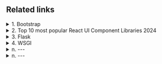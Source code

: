 ## Related links

<details>
  <summary>1. Bootstrap</summary>
    
  [Bootstrap front page](https://getbootstrap.com/docs/5.3/getting-started/introduction/)  
  [Button](https://getbootstrap.com/docs/5.3/components/buttons/)  
  [Navbar](https://getbootstrap.com/docs/5.3/components/navbar/)  
  [bootstrap ui kit](https://www.google.com.tw/search?q=bootstrap+ui+kit&sca_esv=dc4af9efbdb98de8&sxsrf=ADLYWIIFToE5aP9VABX-oBOcS3Gji1Z33A%3A1733965720988&source=hp&ei=mDdaZ--YOtDS1e8PpanggAY&iflsig=AL9hbdgAAAAAZ1pFqE259YwmJDKkxaqU4rS71iW6OK3x&oq=bootstrap+ui&gs_lp=Egdnd3Mtd2l6Igxib290c3RyYXAgdWkqAggBMgUQABiABDIFEAAYgAQyBRAAGIAEMggQABiABBjLATIIEAAYgAQYywEyCBAAGIAEGMsBMggQABiABBjLATIIEAAYgAQYywEyCBAAGIAEGMsBMggQABiABBjLAUjlQ1AAWJgncAB4AJABAJgBRaABtgWqAQIxMrgBAcgBAPgBAZgCDKAC1wXCAgoQIxiABBgnGIoFwgIEECMYJ8ICChAAGIAEGEMYigXCAhEQLhiABBixAxjRAxiDARjHAcICEBAAGIAEGLEDGEMYgwEYigXCAggQABiABBixA8ICCxAAGIAEGLEDGIMBmAMAkgcCMTKgB8JI&sclient=gws-wiz)    
  [Text](https://getbootstrap.com/docs/5.3/utilities/text/)    
  [Grid](https://getbootstrap.com/docs/5.3/layout/grid/#example)   
  #### ByteGrad
  [Youtube - Bootstrap 5 Full Course By ByteGrad](https://www.youtube.com/watch?v=b9g4_8nAsdA&list=PLK5U0tyd34tCrlOvIfeVO6YzW_z-f0jxk)   
  [bootstrap-5-carousel-slider](https://github.com/ByteGrad/bootstrap-5-carousel-slider/tree/master)  
  #### MDBootstrap
  [Youtube - Bootstrap CSS Framework](https://www.youtube.com/watch?v=-qfEOE4vtxE)  
  [MDBootstrap Code](https://github.com/mdbootstrap/bootstrap-5-freecodecamp-source-code) 
  #### bradtraversy
  [Youtube - Bootstrap 5 Crash Course | Website Build & Deploy](https://www.youtube.com/watch?v=4sosXZsdy-s)   
  [bootstrap-bootcamp-website](https://github.com/bradtraversy/bootstrap-bootcamp-website/tree/main) 

  []()    
  []()    
  []()
  []()    
  []()    
  []()
  
</details>
<details>
  <summary>2. Top 10 most popular React UI Component Libraries 2024</summary>  

  As of December 2024, the React ecosystem offers a variety of UI component libraries that cater to different development needs and design preferences. Here are ten of the most popular React UI component libraries:

1. **Material UI (MUI)**: Implementing Google's Material Design, MUI provides a comprehensive suite of components that are both aesthetically pleasing and highly customizable. It boasts a large community and extensive documentation, making it a reliable choice for many developers. 

2. **Ant Design**: Known for its enterprise-level quality, Ant Design offers a wide range of components suitable for complex applications. It emphasizes a clean and consistent design language, with robust internationalization support. 

3. **Chakra UI**: Focusing on simplicity and modularity, Chakra UI provides accessible and themeable components. Its emphasis on composability and ease of styling allows for rapid development of attractive and accessible web interfaces. 

4. **React Bootstrap**: Rebuilding Bootstrap components with React, this library offers the familiarity of Bootstrap with the benefits of React's virtual DOM. It's a great option for developers transitioning from traditional front-end frameworks. 

5. **Shadcn UI**: Combining Tailwind CSS with Radix UI components, Shadcn UI provides a modern and customizable approach to building user interfaces. It's particularly popular among developers who prefer utility-first CSS frameworks. 

6. **Mantine**: Offering over 100 customizable components and 50 hooks, Mantine is designed for building accessible web applications efficiently. It supports visual customizations with props, styles overriding, and flexible theming. 

7. **Semantic UI React**: As the official React integration for Semantic UI, this library provides a rich set of components designed with human-friendly HTML. It targets developers who prefer clean, readable code and need a UI that aligns well with natural language principles. 

8. **PrimeReact**: Part of the PrimeNG ecosystem, PrimeReact offers a rich set of open-source UI components for React. It's known for its extensive component library and professional look and feel, making it suitable for complex applications. 

9. **Blueprint**: Developed by Palantir, Blueprint is optimized for building complex, data-dense interfaces for desktop applications. It's ideal for creating interfaces that handle large datasets and require intricate user interactions. 

10. **Evergreen**: Created by Segment, Evergreen offers a set of enterprise-grade React components that are flexible and easy to implement. It's designed for building ambitious products on the web with a focus on maintainability and scalability. 

Each of these libraries brings its own strengths, and the best choice depends on your project's specific requirements, design preferences, and the level of customization you need. 
</details>
<details>
  <summary>3. Flask</summary>

  [flask](https://flask.palletsprojects.com/en/stable/)    
  [flask minimal application](https://flask.palletsprojects.com/en/stable/quickstart/#a-minimal-application)    
  []()
  
</details>

<details>
  <summary>4. WSGI</summary>
  
  **WSGI** stands for **Web Server Gateway Interface**. It is a specification that defines how a web server communicates with web applications in Python. WSGI acts as a bridge between the web server (like Nginx or Apache) and your Python web application or framework (like Flask, Django, etc.).

### Key Features of WSGI:
1. **Standardized Interface**:
   - It provides a standard way for Python applications to communicate with web servers, ensuring compatibility across frameworks and servers.

2. **Middleware Support**:
   - Middleware components can be added between the web server and application to handle tasks like logging, authentication, or compression.

3. **Decoupling**:
   - Separates the web server from the web application, allowing you to use any WSGI-compliant server (e.g., Gunicorn, uWSGI) with your application.

---

### How WSGI Works:
1. **Request Flow**:
   - A client sends an HTTP request to the web server.
   - The web server forwards the request to the WSGI application through the WSGI interface.

2. **Application Processing**:
   - The application processes the request and generates a response.

3. **Response Flow**:
   - The application sends the HTTP response back to the web server via the WSGI interface.
   - The web server forwards the response to the client.

---

### WSGI in Flask:
When you use Flask, it automatically adheres to the WSGI standard. The Flask application instance (e.g., `app = Flask(__name__)`) is a callable object that WSGI servers can call to handle requests.

Here’s a simple example:
```python
from flask import Flask

app = Flask(__name__)

@app.route("/")
def index():
    return "Hello, WSGI!"

# This acts as the WSGI application
if __name__ == "__main__":
    app.run()
```

In production, instead of using Flask's built-in development server, you would deploy your Flask app with a WSGI server like **Gunicorn** or **uWSGI** for better performance and scalability.

---

### Summary:
WSGI is an essential component for serving Python web applications. It ensures that any WSGI-compatible server can work with any WSGI-compatible Python framework or application, making Python web development flexible and standardized.
</details>
<details>
  <summary>n. ---</summary>
  
    a---
</details>
<details>
  <summary>n. ---</summary>
  
    a---
</details>


[]()    
[]()    
[]()    
